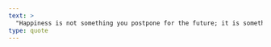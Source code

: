 ```yaml
---
text: >
  "Happiness is not something you postpone for the future; it is something you design for the present." - Jim Rohn
type: quote
---
```

